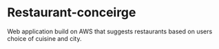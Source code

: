 # Restaurant-conceirge
Web application build on AWS that suggests restaurants based on users choice of cuisine and city.
